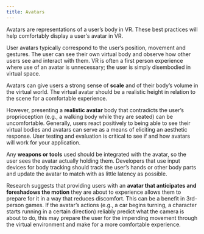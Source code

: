 ```yaml
---
title: Avatars
---
```


Avatars are representations of a user’s body in VR. These best practices will help comfortably display a user's avatar in VR.

User avatars typically correspond to the user’s position, movement and gestures. The user can see their own virtual body and observe how other users see and interact with them. VR is often a first person experience where use of an avatar is unnecessary; the user is simply disembodied in virtual space.

Avatars can give users a strong sense of **scale** and of their body’s volume in the virtual world. The virtual avatar should be a realistic height in relation to the scene for a comfortable experience.

However, presenting a **realistic avatar** body that contradicts the user’s proprioception (e.g., a walking body while they are seated) can be uncomfortable. Generally, users react positively to being able to see their virtual bodies and avatars can serve as a means of eliciting an aesthetic response. User testing and evaluation is critical to see if and how avatars will work for your application.

Any **weapons or tools** used should be integrated with the avatar, so the user sees the avatar actually holding them. Developers that use input devices for body tracking should track the user’s hands or other body parts and update the avatar to match with as little latency as possible.

Research suggests that providing users with an **avatar that anticipates and foreshadows the motion** they are about to experience allows them to prepare for it in a way that reduces discomfort. This can be a benefit in 3rd-person games. If the avatar’s actions (e.g., a car begins turning, a character starts running in a certain direction) reliably predict what the camera is about to do, this may prepare the user for the impending movement through the virtual environment and make for a more comfortable experience.
